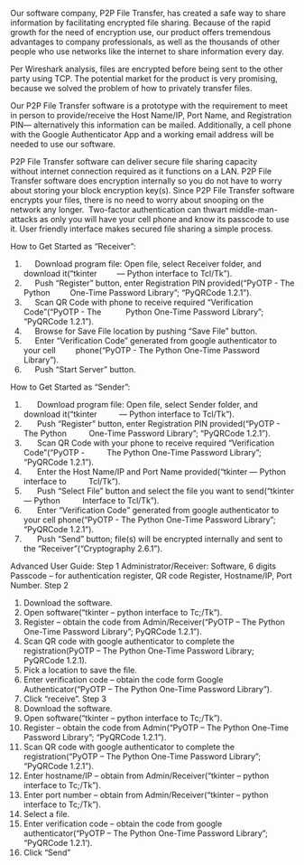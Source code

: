 Our software company, P2P File Transfer, has created a safe way to share information by facilitating encrypted file sharing. Because of the rapid growth for the need of encryption use, our product offers tremendous advantages to company professionals, as well as the thousands of other people who use networks like the internet to share information every day.

Per Wireshark analysis, files are encrypted before being sent to the other party using TCP. The potential market for the product is very promising, because we solved the problem of how to privately transfer files.

Our P2P File Transfer software is a prototype with the requirement to meet in person to provide/receive the Host Name/IP, Port Name, and Registration PIN— alternatively this information can be mailed. Additionally, a cell phone with the Google Authenticator App and a working email address will be needed to use our software.

P2P File Transfer software can deliver secure file sharing capacity without internet connection required as it functions on a LAN. P2P File Transfer software does encryption internally so you do not have to worry about storing your block encryption key(s). Since P2P File Transfer software encrypts your files, there is no need to worry about snooping on the network any longer.  Two-factor authentication can thwart middle-man-attacks as only you will have your cell phone and know its passcode to use it. User friendly interface makes secured file sharing a simple process.

How to Get Started as “Receiver”:
1.      Download program file: Open file, select Receiver folder, and download it(“tkinter
         — Python interface to Tcl/Tk”).
2.      Push “Register” button, enter Registration PIN provided(“PyOTP - The Python
         One-Time Password Library”; “PyQRCode 1.2.1”).
3.      Scan QR Code with phone to receive required “Verification Code”(“PyOTP - The  
         Python One-Time Password Library”; “PyQRCode 1.2.1”).
4.      Browse for Save File location by pushing “Save File” button.
5.      Enter “Verification Code” generated from google authenticator to your cell
         phone(“PyOTP - The Python One-Time Password Library”).
6.      Push “Start Server” button.


 
How to Get Started as “Sender”:
1.       Download program file: Open file, select Sender folder, and download it(“tkinter
          — Python interface to Tcl/Tk”).
2.       Push “Register” button, enter Registration PIN provided(“PyOTP - The Python
          One-Time Password Library”; “PyQRCode 1.2.1”).
3.       Scan QR Code with your phone to receive required “Verification Code”(“PyOTP -
          The Python One-Time Password Library”; “PyQRCode 1.2.1”).
4.       Enter the Host Name/IP and Port Name provided(“tkinter — Python interface to 
          Tcl/Tk”).
5.       Push “Select File” button and select the file you want to send(“tkinter — Python
          Interface to Tcl/Tk”).
6.       Enter “Verification Code” generated from google authenticator to your cell 
          phone(“PyOTP - The Python One-Time Password Library”; “PyQRCode 1.2.1”).
7.       Push “Send” button; file(s) will be encrypted internally and sent to the 
          “Receiver”(“Cryptography 2.6.1”).


Advanced User Guide: 
Step 1 
Administrator/Receiver:
Software, 6 digits Passcode – for authentication register, QR code Register, Hostname/IP, Port Number.
Step 2
1.	Download the software.
2.	Open software(“tkinter – python interface to Tc;/Tk”).
3.	Register – obtain the code from Admin/Receiver(“PyOTP – The Python One-Time Password Library”; PyQRCode 1.2.1”).
4.	Scan QR code with google authenticator to complete the registration(PyOTP – The Python One-Time Password Library; PyQRCode 1.2.1).
5.	Pick a location to save the file.
6.	Enter verification code – obtain the code form Google Authenticator(“PyOTP – The Python One-Time Password Library”).
7.	Click “receive”.
Step 3
1.	Download the software.
2.	Open software(“tkinter – python interface to Tc;/Tk”).
3.	Register – obtain the code from Admin(“PyOTP – The Python One-Time Password Library”; “PyQRCode 1.2.1”).
4.	Scan QR code with google authenticator to complete the registration(“PyOTP – The Python One-Time Password Library”; “PyQRCode 1.2.1”).
5.	Enter hostname/IP – obtain from Admin/Receiver(“tkinter – python interface to Tc;/Tk”).
6.	Enter port number – obtain from Admin/Receiver(“tkinter – python interface to Tc;/Tk”).
7.	Select a file.
8.	Enter verification code – obtain the code from google authenticator(“PyOTP – The Python One-Time Password Library”; “PyQRCode 1.2.1’).
9.	Click “Send”
